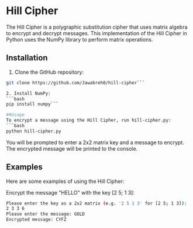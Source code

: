 # Hill Cipher

The Hill Cipher is a polygraphic substitution cipher that uses matrix algebra to encrypt and decrypt messages. This implementation of the Hill Cipher in Python uses the NumPy library to perform matrix operations.

## Installation
1. Clone the GitHub repository:
```bash
git clone https://github.com/Jawabreh0/hill-cipher```

2. Install NumPy:
```bash
pip install numpy```

##Usage
To encrypt a message using the Hill Cipher, run hill-cipher.py:
```bash
python hill-cipher.py
```

You will be prompted to enter a 2x2 matrix key and a message to encrypt. The encrypted message will be printed to the console.

## Examples
Here are some examples of using the Hill Cipher:

Encrypt the message "HELLO" with the key [2 5; 1 3]:
```bash
Please enter the key as a 2x2 matrix (e.g. '2 5 1 3' for [2 5; 1 3]):
2 3 3 6
Please enter the message: GOLD
Encrypted message: CYFZ
```





